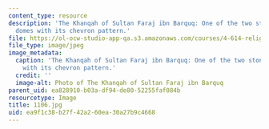 ```yaml
---
content_type: resource
description: 'The Khanqah of Sultan Faraj ibn Barquq: One of the two stone carved
  domes with its chevron pattern.'
file: https://ol-ocw-studio-app-qa.s3.amazonaws.com/courses/4-614-religious-architecture-and-islamic-cultures-fall-2002/ea9f1c38b27f42a260ea30a27b9c4668_1106.jpg
file_type: image/jpeg
image_metadata:
  caption: 'The Khanqah of Sultan Faraj ibn Barquq: One of the two stone carved domes
    with its chevron pattern.'
  credit: ''
  image-alt: Photo of The Khanqah of Sultan Faraj ibn Barquq
parent_uid: ea828910-b03a-df94-de80-52255faf084b
resourcetype: Image
title: 1106.jpg
uid: ea9f1c38-b27f-42a2-60ea-30a27b9c4668
---
```

